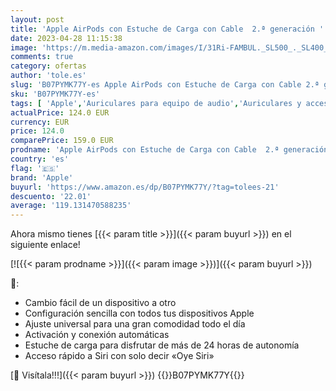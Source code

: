 ```yaml
---
layout: post
title: 'Apple AirPods con Estuche de Carga con Cable  2.ª generación '
date: 2023-04-28 11:15:38
image: 'https://m.media-amazon.com/images/I/31Ri-FAMBUL._SL500_._SL400_.jpg'
comments: true
category: ofertas
author: 'tole.es'
slug: 'B07PYMK77Y-es Apple AirPods con Estuche de Carga con Cable 2.ª generación'
sku: 'B07PYMK77Y-es'
tags: [ 'Apple','Auriculares para equipo de audio','Auriculares y accesorios','Electrónica','Self Service','Serialization Product Alert -Electronics August','Serialization Product Alert -Electronics Nov All','Special Features Stores','apple','🇪🇸', ]
actualPrice: 124.0 EUR
currency: EUR
price: 124.0
comparePrice: 159.0 EUR
prodname: 'Apple AirPods con Estuche de Carga con Cable  2.ª generación '
country: 'es'
flag: '🇪🇸'
brand: 'Apple'
buyurl: 'https://www.amazon.es/dp/B07PYMK77Y/?tag=tolees-21'
descuento: '22.01'
average: '119.131470588235'
---
```


Ahora mismo tienes [{{< param title >}}]({{< param buyurl >}}) en el siguiente enlace!

[![{{< param prodname >}}]({{< param image >}})]({{< param buyurl >}})

🔎:

- Cambio fácil de un dispositivo a otro
- Configuración sencilla con todos tus dispositivos Apple
- Ajuste universal para una gran comodidad todo el día
- Activación y conexión automáticas
- Estuche de carga para disfrutar de más de 24 horas de autonomía
- Acceso rápido a Siri con solo decir «Oye Siri»

[🛒 Visítala!!!]({{< param buyurl >}})
{{<world>}}B07PYMK77Y{{</world>}}
